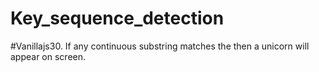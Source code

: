 # Key_sequence_detection
#Vanillajs30. If any continuous substring matches the then a unicorn will appear on screen. 
